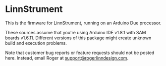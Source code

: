 LinnStrument
============

This is the firmware for LinnStrument, running on an Arduino Due processor.

These sources assume that you're using Arduino IDE v1.8.1 with SAM boards v1.6.11.
Different versions of this package might create unknown build and execution problems.

Note that customer bug reports or feature requests should not be posted here. Instead, email Roger at support@rogerlinndesign.com. 
